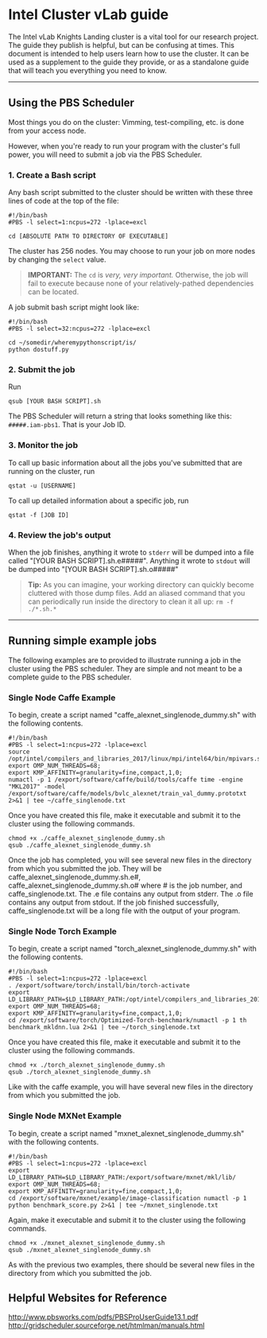 # Intel Cluster vLab guide
The Intel vLab Knights Landing cluster is a vital tool for our research project.
The guide they publish is helpful, but can be confusing at times. 
This document is intended to help users learn how to use the 
cluster.  It can be used as a supplement to the guide they 
provide, or as a standalone guide that will teach you everything 
you need to know.

-------

## Using the PBS Scheduler
Most things you do on the cluster: Vimming, test-compiling, etc. is done from your access node.

However, when you're ready to run your program with the cluster's full power, you will need to submit a job via the PBS Scheduler.

### 1. Create a Bash script
Any bash script submitted to the cluster should be written  with these three lines of code at the top of the file:
```
#!/bin/bash
#PBS -l select=1:ncpus=272 -lplace=excl

cd [ABSOLUTE PATH TO DIRECTORY OF EXECUTABLE]
```

The cluster has 256 nodes.  You may choose to run your job on more nodes by changing the ```select``` value.

> **IMPORTANT:** The ```cd``` is *very, very important.*  Otherwise, the job will fail to execute because none of your relatively-pathed dependencies can be located.

A job submit bash script might look like:
```
#!/bin/bash
#PBS -l select=32:ncpus=272 -lplace=excl

cd ~/somedir/wheremypythonscript/is/
python dostuff.py
```

### 2. Submit the job
Run
```
qsub [YOUR BASH SCRIPT].sh
```
The PBS Scheduler will return a string that looks something like this:
```#####.iam-pbs1```.  That is your Job ID.

### 3. Monitor the job
To call up basic information about all the jobs you've submitted that are running on the cluster, run
```
qstat -u [USERNAME]
```

To call up detailed information about a specific job, run
```
qstat -f [JOB ID]
```

### 4. Review the job's output
When the job finishes, anything it wrote to ```stderr``` will be dumped into a file called "[YOUR BASH SCRIPT].sh.e#####".  Anything it wrote to ```stdout``` will be dumped into "[YOUR BASH SCRIPT].sh.o#####"
> **Tip:** As you can imagine, your working directory can quickly become cluttered with those dump files.  Add an aliased command that you can periodically run inside the directory to clean it all up:
```rm -f ./*.sh.*```

-------

## Running simple example jobs
The following examples are to provided to illustrate running a 
job in the cluster using the PBS scheduler.  They are simple 
and not meant to be a complete guide to the PBS scheduler.  

### Single Node Caffe Example
To begin, create a script named 
"caffe_alexnet_singlenode_dummy.sh" with the following contents.  
```
#!/bin/bash
#PBS -l select=1:ncpus=272 -lplace=excl
source /opt/intel/compilers_and_libraries_2017/linux/mpi/intel64/bin/mpivars.sh
export OMP_NUM_THREADS=68;
export KMP_AFFINITY=granularity=fine,compact,1,0;
numactl -p 1 /export/software/caffe/build/tools/caffe time -engine "MKL2017" -model
/export/software/caffe/models/bvlc_alexnet/train_val_dummy.prototxt 2>&1 | tee ~/caffe_singlenode.txt
```
Once you have created this file, make it executable and submit 
it to the cluster using the following commands.

```
chmod +x ./caffe_alexnet_singlenode_dummy.sh
qsub ./caffe_alexnet_singlenode_dummy.sh
```
Once the job has completed, you will see several new files in the
directory from which you submitted the job.  They will be 
caffe_alexnet_singlenode_dummy.sh.e#, 
caffe_alexnet_singlenode_dummy.sh.o# where # is the 
job number, and caffe_singlenode.txt.  The .e file contains any 
output from stderr.  The .o file contains any output from 
stdout.  If the job finished successfully, caffe_singlenode.txt 
will be a long file with the output of your program.  

### Single Node Torch Example
To begin, create a script named 
"torch_alexnet_singlenode_dummy.sh" with the following contents.

```
#!/bin/bash
#PBS -l select=1:ncpus=272 -lplace=excl
. /export/software/torch/install/bin/torch-activate
export LD_LIBRARY_PATH=$LD_LIBRARY_PATH:/opt/intel/compilers_and_libraries_2017.1.132/linux/compiler/lib/intel64_lin/
export OMP_NUM_THREADS=68;
export KMP_AFFINITY=granularity=fine,compact,1,0;
cd /export/software/torch/Optimized-Torch-benchmark/numactl -p 1 th benchmark_mkldnn.lua 2>&1 | tee ~/torch_singlenode.txt
```
Once you have created this file, make it executable and submit 
it to the cluster using the following commands. 
```
chmod +x ./torch_alexnet_singlenode_dummy.sh
qsub ./torch_alexnet_singlenode_dummy.sh
``` 
Like with the caffe example, you will have several new files 
in the directory from which you submitted the job. 

### Single Node MXNet Example
To begin, create a script named 
"mxnet_alexnet_singlenode_dummy.sh" with the following contents.

```
#!/bin/bash
#PBS -l select=1:ncpus=272 -lplace=excl
export LD_LIBRARY_PATH=$LD_LIBRARY_PATH:/export/software/mxnet/mkl/lib/
export OMP_NUM_THREADS=68;
export KMP_AFFINITY=granularity=fine,compact,1,0;
cd /export/software/mxnet/example/image-classification numactl -p 1 python benchmark_score.py 2>&1 | tee ~/mxnet_singlenode.txt
```
Again, make it executable and submit it to the cluster using 
the following commands.
```
chmod +x ./mxnet_alexnet_singlenode_dummy.sh
qsub ./mxnet_alexnet_singlenode_dummy.sh
``` 
As with the previous two examples, there should be several new 
files in the directory from which you submitted the job.  


## Helpful Websites for Reference
http://www.pbsworks.com/pdfs/PBSProUserGuide13.1.pdf
http://gridscheduler.sourceforge.net/htmlman/manuals.html